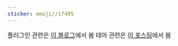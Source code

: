 ```yaml
---
sticker: emoji//1f495
---
```



플러그인 관련은 [이 블로그](https://statisticsplaybook.com/obsidian-beginner-plugins-best5/)에서 봄
테마 관련은 [이 포스팅](https://anpigon.tistory.com/332)에서 봄